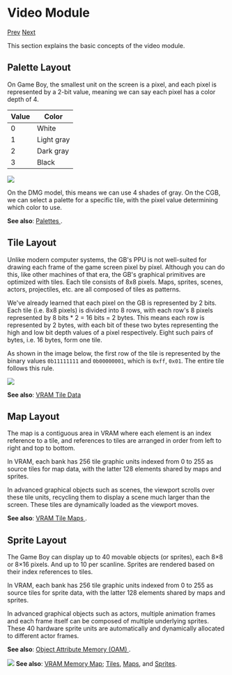 # Video Module

[Prev]() [Next]()

This section explains the basic concepts of the video module.

## Palette Layout

On Game Boy, the smallest unit on the screen is a pixel, and each pixel is represented by a 2-bit value, meaning we can say each pixel has a color depth of 4.

| Value | Color      |
|-------|------------|
| 0     | White      |
| 1     | Light gray |
| 2     | Dark gray  |
| 3     | Black      |

<img src="imgs/pipeline-palettes.png" class="diagram-image"></img>

On the DMG model, this means we can use 4 shades of gray. On the CGB, we can select a palette for a specific tile, with the pixel value determining which color to use.

**See also**: <a class="nav-link" href="https://gbdev.io/pandocs/Palettes.html" target="_blank">Palettes <i class="fa-solid fa-up-right-from-square"></i></a>.

## Tile Layout

Unlike modern computer systems, the GB's PPU is not well-suited for drawing each frame of the game screen pixel by pixel. Although you can do this, like other machines of that era, the GB's graphical primitives are optimized with tiles. Each tile consists of 8x8 pixels. Maps, sprites, scenes, actors, projectiles, etc. are all composed of tiles as patterns.

We've already learned that each pixel on the GB is represented by 2 bits. Each tile (i.e. 8x8 pixels) is divided into 8 rows, with each row's 8 pixels represented by 8 bits * 2 = 16 bits = 2 bytes. This means each row is represented by 2 bytes, with each bit of these two bytes representing the high and low bit depth values of a pixel respectively. Eight such pairs of bytes, i.e. 16 bytes, form one tile.

As shown in the image below, the first row of the tile is represented by the binary values `0b11111111` and `0b00000001`, which is `0xff`, `0x01`. The entire tile follows this rule.

<img src="imgs/pipeline-tile-processing.png" class="diagram-image"></img>

**See also**: <a class="nav-link" href="https://gbdev.io/pandocs/Tile_Data.html" target="_blank">VRAM Tile Data <i class="fa-solid fa-up-right-from-square"></i></a>

## Map Layout

The map is a contiguous area in VRAM where each element is an index reference to a tile, and references to tiles are arranged in order from left to right and top to bottom.

In VRAM, each bank has 256 tile graphic units indexed from 0 to 255 as source tiles for map data, with the latter 128 elements shared by maps and sprites.

In advanced graphical objects such as scenes, the viewport scrolls over these tile units, recycling them to display a scene much larger than the screen. These tiles are dynamically loaded as the viewport moves.

**See also**: <a class="nav-link" href="https://gbdev.io/pandocs/Tile_Maps.html" target="_blank">VRAM Tile Maps <i class="fa-solid fa-up-right-from-square"></i></a>.

## Sprite Layout

The Game Boy can display up to 40 movable objects (or sprites), each 8×8 or 8×16 pixels. And up to 10 per scanline. Sprites are rendered based on their index references to tiles.

In VRAM, each bank has 256 tile graphic units indexed from 0 to 255 as source tiles for sprite data, with the latter 128 elements shared by maps and sprites.

In advanced graphical objects such as actors, multiple animation frames and each frame itself can be composed of multiple underlying sprites. These 40 hardware sprite units are automatically and dynamically allocated to different actor frames.

**See also**: <a class="nav-link" href="https://gbdev.io/pandocs/OAM.html" target="_blank">Object Attribute Memory (OAM) <i class="fa-solid fa-up-right-from-square"></i></a>.

<div class="content-highlight" style="min-height: 48px;">
  <img src="imgs/logo-nokbd.png" class="logo-tip"></img>
  <span class="content-text">
    <strong>See also</strong>: <a href="memory-map.html#vram-memory-map" class="nav-link">VRAM Memory Map</a>; <a href="page-not-found.html" class="nav-link">Tiles</a>, <a href="page-not-found.html" class="nav-link">Maps</a>, and <a href="page-not-found.html" class="nav-link">Sprites</a>.
  </span>
</div>
